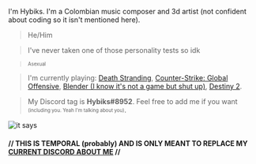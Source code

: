 I'm Hybiks. I'm a Colombian music composer and 3d artist (not confident about coding so it isn't mentioned here). 

> He/Him

> I've never taken one of those personality tests so idk 

> <sub><sup>Asexual</sup></sub>

> I'm currently playing: [Death Stranding](https://store.steampowered.com/app/1850570/DEATH_STRANDING_DIRECTORS_CUT/), [Counter-Strike: Global Offensive](https://store.steampowered.com/app/730/CounterStrike_Global_Offensive/), [Blender (I know it's not a game but shut up)](https://store.steampowered.com/app/365670/Blender/), [Destiny 2](https://store.steampowered.com/app/1085660/Destiny_2/).

> My Discord tag is __Hybiks#8952__. Feel free to add me if you want <sub><sup>(including you. Yeah I'm talking about you)</sup></sub>.

![it says](https://media.discordapp.net/attachments/943268694778322944/970164986649382952/under_construction.png)

 #### // THIS IS TEMPORAL (probably) AND IS ONLY MEANT TO REPLACE MY [CURRENT DISCORD ABOUT ME](https://media.discordapp.net/attachments/850160961863942174/970158412820271174/unknown.png) // 
